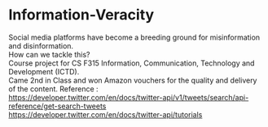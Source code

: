 # Information-Veracity
Social media platforms have become a breeding ground for misinformation and disinformation.<br> How can we tackle this?<br>
Course project for CS F315 Information, Communication, Technology and Development (ICTD).<br>
Came 2nd in Class and won Amazon vouchers for the quality and delivery of the content.
Reference :<br>
https://developer.twitter.com/en/docs/twitter-api/v1/tweets/search/api-reference/get-search-tweets<br>
https://developer.twitter.com/en/docs/twitter-api/tutorials
